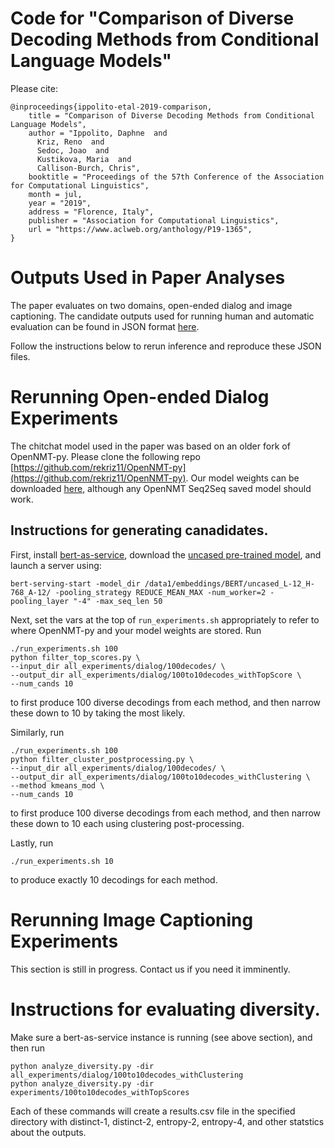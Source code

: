 # Code for "Comparison of Diverse Decoding Methods from Conditional Language Models"

Please cite:
```
@inproceedings{ippolito-etal-2019-comparison,
    title = "Comparison of Diverse Decoding Methods from Conditional Language Models",
    author = "Ippolito, Daphne  and
      Kriz, Reno  and
      Sedoc, Joao  and
      Kustikova, Maria  and
      Callison-Burch, Chris",
    booktitle = "Proceedings of the 57th Conference of the Association for Computational Linguistics",
    month = jul,
    year = "2019",
    address = "Florence, Italy",
    publisher = "Association for Computational Linguistics",
    url = "https://www.aclweb.org/anthology/P19-1365",
}
```

# Outputs Used in Paper Analyses
The paper evaluates on two domains, open-ended dialog and image captioning. The candidate outputs used for running human and automatic evaluation can be found in JSON format [here](https://github.com/rekriz11/DeDiv/tree/master/all_experiments).

Follow the instructions below to rerun inference and reproduce these JSON files.

# Rerunning Open-ended Dialog Experiments
The chitchat model used in the paper was based on an older fork of OpenNMT-py. Please clone the following repo [https://github.com/rekriz11/OpenNMT-py](https://github.com/rekriz11/OpenNMT-py). Our model weights can be downloaded [here](https://www.seas.upenn.edu/~rekriz/opensutitles_model.pt), although any OpenNMT Seq2Seq saved model should work. 

## Instructions for generating canadidates.

First, install [bert-as-service](https://github.com/hanxiao/bert-as-service), download the [uncased pre-trained model](https://storage.googleapis.com/bert_models/2018_11_23/multi_cased_L-12_H-768_A-12.zip), and launch a server using:
```
bert-serving-start -model_dir /data1/embeddings/BERT/uncased_L-12_H-768_A-12/ -pooling_strategy REDUCE_MEAN_MAX -num_worker=2 -pooling_layer "-4" -max_seq_len 50
```

Next, set the vars at the top of `run_experiments.sh` appropriately to refer to where OpenNMT-py and your model weights are stored.
Run 
```
./run_experiments.sh 100
python filter_top_scores.py \
--input_dir all_experiments/dialog/100decodes/ \
--output_dir all_experiments/dialog/100to10decodes_withTopScore \
--num_cands 10
```
to first produce 100 diverse decodings from each method, and then narrow these down to 10 by taking the most likely.

Similarly, run
```
./run_experiments.sh 100
python filter_cluster_postprocessing.py \
--input_dir all_experiments/dialog/100decodes/ \
--output_dir all_experiments/dialog/100to10decodes_withClustering \
--method kmeans_mod \
--num_cands 10
```
to first produce 100 diverse decodings from each method, and then narrow these down to 10 each using clustering post-processing.

Lastly, run
```
./run_experiments.sh 10
```
to produce exactly 10 decodings for each method.

# Rerunning Image Captioning Experiments
This section is still in progress. Contact us if you need it imminently. 

# Instructions for evaluating diversity.
Make sure a bert-as-service instance is running (see above section), and then run 
```
python analyze_diversity.py -dir all_experiments/dialog/100to10decodes_withClustering
python analyze_diversity.py -dir experiments/100to10decodes_withTopScores
```
Each of these commands will create a results.csv file in the specified directory with distinct-1, distinct-2, entropy-2, entropy-4, and other statstics about the outputs.
